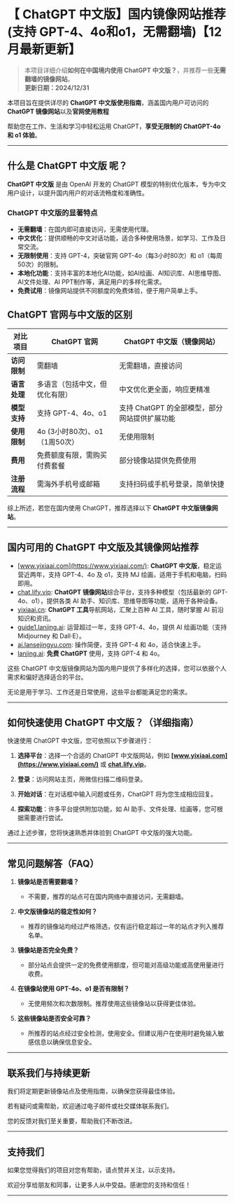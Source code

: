 # 【 ChatGPT 中文版】国内镜像网站推荐 (支持 GPT-4、4o和o1，无需翻墙)【12月最新更新】

> 本项目详细介绍**如何在中国境内使用 ChatGPT 中文版？**，并推荐一些**无需翻墙的镜像网站**。  
> **更新日期：2024/12/31** 

本项目旨在提供详尽的 **ChatGPT 中文版使用指南**，涵盖国内用户可访问的 **ChatGPT 镜像网站**以及**官网使用教程**

帮助您在工作、生活和学习中轻松运用 ChatGPT，**享受无限制的 ChatGPT-4o 和 o1 体验**。

---

## 什么是 ChatGPT 中文版 呢？

**ChatGPT 中文版** 是由 OpenAI 开发的 ChatGPT 模型的特别优化版本，专为中文用户设计，以提升国内用户的对话流畅度和准确性。

### ChatGPT 中文版的显著特点

- **无需翻墙**：在国内即可直接访问，无需使用代理。
- **中文优化**：提供顺畅的中文对话功能，适合多种使用场景，如学习、工作及日常交流。
- **无限制使用**：支持 GPT-4，突破官网 GPT-4o（每3小时80次）和 o1（每周50次）的限制。
- **本地化功能**：支持丰富的本地化AI功能，如AI绘画、AI知识库、AI思维导图、AI文件处理、AI PPT制作等，满足用户的多样化需求。
- **免费试用**：镜像网站提供不同额度的免费体验，便于用户简单上手。

## ChatGPT 官网与中文版的区别

| 对比项目 | ChatGPT 官网 | ChatGPT 中文版（镜像网站）|
|-------- |-------- |-------- |
| **访问限制** | 需翻墙 | 无需翻墙，直接访问 |
| **语言处理** | 多语言（包括中文，但优化有限） | 中文优化更全面，响应更精准 |
| **模型支持** | 支持 GPT-4、4o、o1 | 支持 ChatGPT 的全部模型，部分网站提供扩展功能 |
| **使用限制** | 4o (3小时80次)、o1（1周50次） | 无使用限制 |
| **费用** | 免费额度有限，需购买付费套餐 | 部分镜像站提供免费使用 |
| **注册流程** | 需海外手机号或邮箱 | 支持扫码或手机号登录，简单快捷 |

综上所述，若您在国内使用 ChatGPT，推荐选择以下 **ChatGPT 中文版镜像网站**。

---

## 国内可用的 ChatGPT 中文版及其镜像网站推荐

- [www.yixiaai.com](https://www.yixiaai.com/): **ChatGPT 中文版**，稳定运营近两年，支持 GPT-4、4o 及 o1，支持 MJ 绘画，适用于手机和电脑，扫码即用。
- [chat.lify.vip](https://chat.lify.vip/): **ChatGPT 镜像网站**综合平台，支持多种模型（包括最新的 GPT-4o、o1），提供各类 AI 助手、知识库、思维导图等功能，适用于各种设备。
- [yixiaai.cn](https://yixiaai.cn/): **ChatGPT 工具**导航网站，汇聚上百种 AI 工具，随时掌握 AI 前沿知识和资讯。
- [guide1.lanjing.ai](https://guide1.lanjing.ai/): 运营超过一年，支持 GPT-4、4o，提供 AI 绘画功能（支持 Midjourney 和 Dall·E）。
- [ai.lansejingyu.com](https://ai.lansejingyu.com/): 操作简便，支持 GPT-4 和 4o，适合快速上手。
- [lanjing.ai](https://lanjing.ai/): **免费 ChatGPT** 使用，支持 GPT-4 和 4o。

这些 ChatGPT 中文版镜像网站为国内用户提供了多样化的选择，您可以依据个人需求和偏好选择适合的平台。

无论是用于学习、工作还是日常使用，这些平台都能满足您的需求。

---

## 如何快速使用 ChatGPT 中文版？（详细指南）

快速使用 ChatGPT 中文版，您可依照以下步骤进行：

1. **选择平台**：选择一个合适的 ChatGPT 中文版网站，例如 **[www.yixiaai.com](https://www.yixiaai.com/)** 或 **[chat.lify.vip](https://chat.lify.vip/)**。

2. **登录**：访问网站主页，用微信扫描二维码登录。

3. **开始对话**：在对话框中输入问题或任务，ChatGPT 将为您生成相应回复。

4. **探索功能**：许多平台提供附加功能，如 AI 助手、文件处理、绘画等，您可根据需要进行尝试。

通过上述步骤，您将快速熟悉并体验到 ChatGPT 中文版的强大功能。

---

## 常见问题解答（FAQ）

1. **镜像站是否需要翻墙？**
   - 不需要，推荐的站点可在国内网络中直接访问，无需翻墙。

2. **中文版镜像站的稳定性如何？**
   - 推荐的镜像站均经过严格筛选，仅有运行稳定超过一年的站点才列入推荐名单。

3. **镜像站是否完全免费？**
   - 部分站点会提供一定的免费使用额度，但可能对高级功能或高使用量进行收费。

4. **在镜像站使用 GPT-4o、o1 是否有限制？**
   - 无使用频次和次数限制。推荐使用这些镜像站以获得更佳体验。

5. **这些镜像站是否安全可靠？**
   - 所推荐的站点经过安全检测，使用安全。但建议用户在使用时避免输入敏感信息以确保信息安全。

---

## 联系我们与持续更新

我们将定期更新镜像站点及使用指南，以确保您获得最佳体验。

若有疑问或需帮助，欢迎通过电子邮件或社交媒体联系我们。

您的反馈对我们至关重要，帮助我们不断改进。

---

## 支持我们

如果您觉得我们的项目对您有帮助，请点赞并关注，以示支持。

欢迎分享给朋友和同事，让更多人从中受益。感谢您的支持和信任！

---
